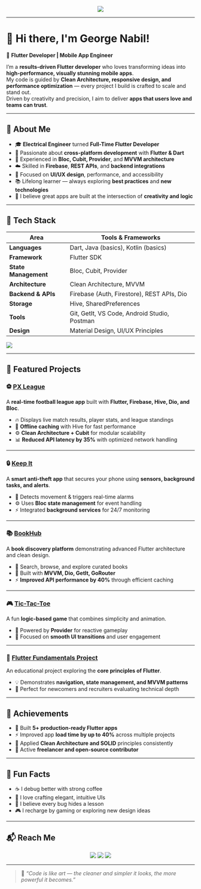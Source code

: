 <!-- Animated typing header (cool intro effect) -->
<p align="center">
  <img src="https://readme-typing-svg.herokuapp.com?font=Fira+Code&size=22&pause=1000&color=36BCF7&center=true&vCenter=true&width=600&lines=👋+Hi%2C+I'm+George+Nabil!;🚀+Flutter+Developer+%7C+Mobile+App+Engineer;💙+Passionate+about+Clean+Code;Always+Building%2C+Learning%2C+and+Innovating!">
</p>

---

# 👋 Hi there, I'm George Nabil!
🚀 **Flutter Developer | Mobile App Engineer**

I’m a **results-driven Flutter developer** who loves transforming ideas into **high-performance, visually stunning mobile apps**.  
My code is guided by **Clean Architecture, responsive design, and performance optimization** — every project I build is crafted to scale and stand out.  
Driven by creativity and precision, I aim to deliver **apps that users love and teams can trust**.

---

## 🧠 About Me

- 🎓 **Electrical Engineer** turned **Full-Time Flutter Developer**
- 💙 Passionate about **cross-platform development** with **Flutter & Dart**
- 🧩 Experienced in **Bloc, Cubit, Provider**, and **MVVM architecture**
- ☁️ Skilled in **Firebase**, **REST APIs**, and **backend integrations**
- 🎨 Focused on **UI/UX design**, performance, and accessibility
- 📚 Lifelong learner — always exploring **best practices** and **new technologies**
- 💬 I believe great apps are built at the intersection of **creativity and logic**

---

## 🧰 Tech Stack

  | Area | Tools & Frameworks |
  |------|--------------------|
  | **Languages** | Dart, Java (basics), Kotlin (basics) |
  | **Framework** | Flutter SDK |
  | **State Management** | Bloc, Cubit, Provider |
  | **Architecture** | Clean Architecture, MVVM |
  | **Backend & APIs** | Firebase (Auth, Firestore), REST APIs, Dio |
  | **Storage** | Hive, SharedPreferences |
  | **Tools** | Git, GetIt, VS Code, Android Studio, Postman |
  | **Design** | Material Design, UI/UX Principles |

<p align="start">
  <img src="https://skillicons.dev/icons?i=flutter,dart,firebase,androidstudio,vscode,git,github,html,css,figma" />
</p>

---

## 🧩 Featured Projects

### ⚽ [PX League](https://github.com/GeorgeNabilBolas/px_league)
A **real-time football league app** built with **Flutter, Firebase, Hive, Dio, and Bloc**.  
- 🔥 Displays live match results, player stats, and league standings  
- 💾 **Offline caching** with Hive for fast performance  
- ⚙️ **Clean Architecture + Cubit** for modular scalability  
- 📊 **Reduced API latency by 35%** with optimized network handling  

---

### 🔒 [Keep It](https://github.com/GeorgeNabilBolas/keep_it)
A **smart anti-theft app** that secures your phone using **sensors, background tasks, and alerts**.  
- 🔐 Detects movement & triggers real-time alarms  
- ⚙️ Uses **Bloc state management** for event handling  
- ⚡ Integrated **background services** for 24/7 monitoring  

---

### 📚 [BookHub](https://github.com/GeorgeNabilBolas/bookhub)
A **book discovery platform** demonstrating advanced Flutter architecture and clean design.  
- 📖 Search, browse, and explore curated books  
- 🧠 Built with **MVVM, Dio, GetIt, GoRouter**  
- ⚡ **Improved API performance by 40%** through efficient caching  

---

### 🎮 [Tic-Tac-Toe](https://github.com/GeorgeNabilBolas/tic_tac_toe)
A fun **logic-based game** that combines simplicity and animation.  
- 🧩 Powered by **Provider** for reactive gameplay  
- 🎨 Focused on **smooth UI transitions** and user engagement  

---

### 📱 [Flutter Fundamentals Project](https://github.com/GeorgeNabilBolas/flutter_fundamentals_project)
An educational project exploring the **core principles of Flutter**.  
- 💡 Demonstrates **navigation, state management, and MVVM patterns**  
- 🧭 Perfect for newcomers and recruiters evaluating technical depth  

---

## 🏅 Achievements

- 🥇 Built **5+ production-ready Flutter apps**
- ⚡ Improved app **load time by up to 40%** across multiple projects
- 🧩 Applied **Clean Architecture and SOLID** principles consistently
- 💼 Active **freelancer and open-source contributor**

---

## 🎯 Fun Facts

- ☕ I debug better with strong coffee  
- 🎨 I love crafting elegant, intuitive UIs  
- 🧠 I believe every bug hides a lesson  
- 🎮 I recharge by gaming or exploring new design ideas  

---

## 📬 Reach Me

<p align="center">
  <a href="mailto:george.nabil.bulis@gmail.com"><img src="https://img.shields.io/badge/Email-%23D14836.svg?&style=for-the-badge&logo=gmail&logoColor=white" /></a>
  <a href="https://www.linkedin.com/in/georgenabilbolas/"><img src="https://img.shields.io/badge/LinkedIn-%230A66C2.svg?&style=for-the-badge&logo=linkedin&logoColor=white" /></a>
  <a href="https://github.com/GeorgeNabilBolas"><img src="https://img.shields.io/badge/GitHub-%23181717.svg?&style=for-the-badge&logo=github&logoColor=white" /></a>
</p>

---

> 💬 *“Code is like art — the cleaner and simpler it looks, the more powerful it becomes.”*





